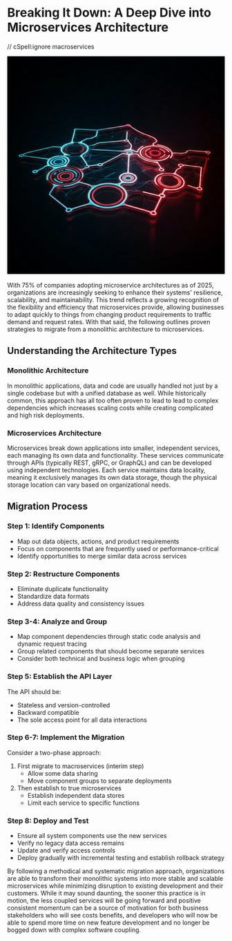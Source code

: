 # Breaking It Down: A Deep Dive into Microservices Architecture

// cSpell:ignore macroservices

![segments](images/segments.jpg)

With 75% of companies adopting microservice architectures as of 2025, organizations are increasingly seeking to enhance their systems' resilience, scalability, and maintainability. This trend reflects a growing recognition of the flexibility and efficiency that microservices provide, allowing businesses to adapt quickly to things from changing product requirements to traffic demand and request rates. With that said, the following outlines proven strategies to migrate from a monolithic architecture to microservices.

## Understanding the Architecture Types

### Monolithic Architecture

In monolithic applications, data and code are usually handled not just by a single codebase but with a unified database as well. While historically common, this approach has all too often proven to lead to lead to complex dependencies which increases scaling costs while creating complicated and high risk deployments.

### Microservices Architecture

Microservices break down applications into smaller, independent services, each managing its own data and functionality. These services communicate through APIs (typically REST, gRPC, or GraphQL) and can be developed using independent technologies. Each service maintains data locality, meaning it exclusively manages its own data storage, though the physical storage location can vary based on organizational needs.

## Migration Process

### Step 1: Identify Components

- Map out data objects, actions, and product requirements
- Focus on components that are frequently used or performance-critical
- Identify opportunities to merge similar data across services

### Step 2: Restructure Components

- Eliminate duplicate functionality
- Standardize data formats
- Address data quality and consistency issues

### Step 3-4: Analyze and Group

- Map component dependencies through static code analysis and dynamic request tracing
- Group related components that should become separate services
- Consider both technical and business logic when grouping

### Step 5: Establish the API Layer

The API should be:

- Stateless and version-controlled
- Backward compatible
- The sole access point for all data interactions

### Step 6-7: Implement the Migration

Consider a two-phase approach:

1. First migrate to macroservices (interim step)
   - Allow some data sharing
   - Move component groups to separate deployments
2. Then establish to true microservices
   - Establish independent data stores
   - Limit each service to specific functions

### Step 8: Deploy and Test

- Ensure all system components use the new services
- Verify no legacy data access remains
- Update and verify access controls
- Deploy gradually with incremental testing and establish rollback strategy

By following a methodical and systematic migration approach, organizations are able to transform their monolithic systems into more stable and scalable microservices while minimizing disruption to existing development and their customers. While it may sound daunting, the sooner this practice is in motion, the less coupled services will be going forward and positive consistent momentum can be a source of motivation for both business stakeholders who will see costs benefits, and developers who will now be able to spend more time on new feature development and no longer be bogged down with complex software coupling.
